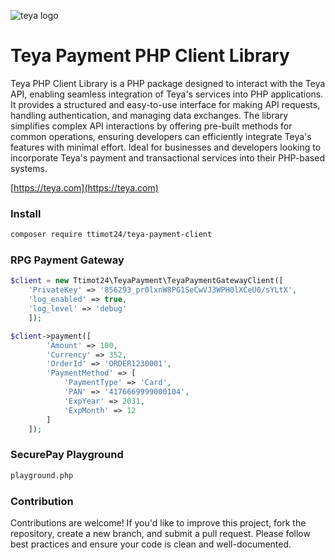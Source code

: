

![teya logo](https://helpcenter.teya.com/hc/theming_assets/01J9VB48TBE0YGHF1VWP7R6266)

# Teya Payment PHP Client Library
Teya PHP Client Library is a PHP package designed to interact with the Teya API, enabling seamless integration of Teya's services into PHP applications. It provides a structured and easy-to-use interface for making API requests, handling authentication, and managing data exchanges. The library simplifies complex API interactions by offering pre-built methods for common operations, ensuring developers can efficiently integrate Teya's features with minimal effort. Ideal for businesses and developers looking to incorporate Teya's payment and transactional services into their PHP-based systems.

[https://teya.com](https://teya.com)

### Install
```sh
composer require ttimot24/teya-payment-client
```

### RPG Payment Gateway
```php
$client = new Ttimot24\TeyaPayment\TeyaPaymentGatewayClient([
    'PrivateKey' => '856293_pr0lxnW8PG1SeCwVJ3WPH0lXCeU0/sYLtX',
    'log_enabled' => true, 
    'log_level' => 'debug'
    ]);

$client->payment([
        'Amount' => 100,
        'Currency' => 352,
        'OrderId' => 'ORDER1230001',
        'PaymentMethod' => [
            'PaymentType' => 'Card',
            'PAN' => '4176669999000104',
            'ExpYear' => 2031,
            'ExpMonth' => 12
        ]
    ]);

```

### SecurePay Playground
```sh
playground.php
```

### Contribution
Contributions are welcome! If you'd like to improve this project, fork the repository, create a new branch, and submit a pull request. Please follow best practices and ensure your code is clean and well-documented.  